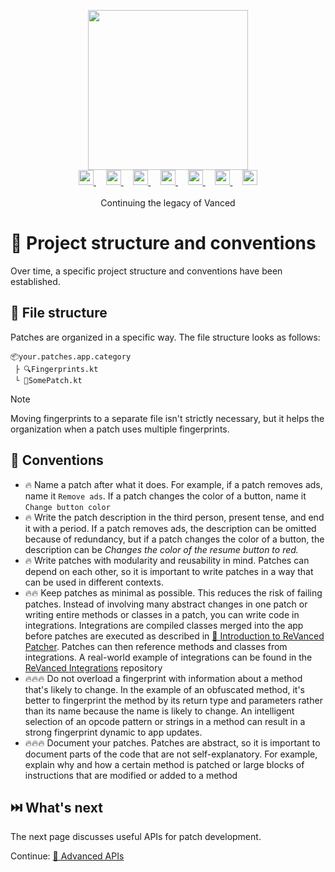 <p align="center">
  <picture>
    <source
      width="256px"
      media="(prefers-color-scheme: dark)"
      srcset="../assets/revanced-headline/revanced-headline-vertical-dark.svg"
    >
    <img 
      width="256px"
      src="../assets/revanced-headline/revanced-headline-vertical-light.svg"
    >
  </picture>
  <br>
  <a href="https://revanced.app/">
     <picture>
         <source height="24px" media="(prefers-color-scheme: dark)" srcset="../assets/revanced-logo/revanced-logo.svg" />
         <img height="24px" src="../assets/revanced-logo/revanced-logo.svg" />
     </picture>
   </a>&nbsp;&nbsp;&nbsp;
   <a href="https://github.com/ReVanced">
       <picture>
           <source height="24px" media="(prefers-color-scheme: dark)" srcset="https://i.ibb.co/dMMmCrW/Git-Hub-Mark.png" />
           <img height="24px" src="https://i.ibb.co/9wV3HGF/Git-Hub-Mark-Light.png" />
       </picture>
   </a>&nbsp;&nbsp;&nbsp;
   <a href="http://revanced.app/discord">
       <picture>
           <source height="24px" media="(prefers-color-scheme: dark)" srcset="https://user-images.githubusercontent.com/13122796/178032563-d4e084b7-244e-4358-af50-26bde6dd4996.png" />
           <img height="24px" src="https://user-images.githubusercontent.com/13122796/178032563-d4e084b7-244e-4358-af50-26bde6dd4996.png" />
       </picture>
   </a>&nbsp;&nbsp;&nbsp;
   <a href="https://reddit.com/r/revancedapp">
       <picture>
           <source height="24px" media="(prefers-color-scheme: dark)" srcset="https://user-images.githubusercontent.com/13122796/178032351-9d9d5619-8ef7-470a-9eec-2744ece54553.png" />
           <img height="24px" src="https://user-images.githubusercontent.com/13122796/178032351-9d9d5619-8ef7-470a-9eec-2744ece54553.png" />
       </picture>
   </a>&nbsp;&nbsp;&nbsp;
   <a href="https://t.me/app_revanced">
      <picture>
         <source height="24px" media="(prefers-color-scheme: dark)" srcset="https://user-images.githubusercontent.com/13122796/178032213-faf25ab8-0bc3-4a94-a730-b524c96df124.png" />
         <img height="24px" src="https://user-images.githubusercontent.com/13122796/178032213-faf25ab8-0bc3-4a94-a730-b524c96df124.png" />
      </picture>
   </a>&nbsp;&nbsp;&nbsp;
   <a href="https://x.com/revancedapp">
      <picture>
         <source media="(prefers-color-scheme: dark)" srcset="https://user-images.githubusercontent.com/93124920/270180600-7c1b38bf-889b-4d68-bd5e-b9d86f91421a.png">
         <img height="24px" src="https://user-images.githubusercontent.com/93124920/270108715-d80743fa-b330-4809-b1e6-79fbdc60d09c.png" />
      </picture>
   </a>&nbsp;&nbsp;&nbsp;
   <a href="https://www.youtube.com/@ReVanced">
      <picture>
         <source height="24px" media="(prefers-color-scheme: dark)" srcset="https://user-images.githubusercontent.com/13122796/178032714-c51c7492-0666-44ac-99c2-f003a695ab50.png" />
         <img height="24px" src="https://user-images.githubusercontent.com/13122796/178032714-c51c7492-0666-44ac-99c2-f003a695ab50.png" />
     </picture>
   </a>
   <br>
   <br>
   Continuing the legacy of Vanced
</p>

# 📜 Project structure and conventions

Over time, a specific project structure and conventions have been established.

## 📁 File structure

Patches are organized in a specific way. The file structure looks as follows:

```text
📦your.patches.app.category
 ├ 🔍Fingerprints.kt
 └ 🧩SomePatch.kt
```

> [!NOTE]
> Moving fingerprints to a separate file isn't strictly necessary, but it helps the organization when a patch uses multiple fingerprints.

## 📙 Conventions

- 🔥 Name a patch after what it does. For example, if a patch removes ads, name it `Remove ads`.
  If a patch changes the color of a button, name it `Change button color`
- 🔥 Write the patch description in the third person, present tense, and end it with a period.
  If a patch removes ads, the description can be omitted because of redundancy, but if a patch changes the color of a button, the description can be _Changes the color of the resume button to red._
- 🔥 Write patches with modularity and reusability in mind. Patches can depend on each other, so it is important to write patches in a way that can be used in different contexts.
- 🔥🔥 Keep patches as minimal as possible. This reduces the risk of failing patches.
  Instead of involving many abstract changes in one patch or writing entire methods or classes in a patch,
  you can write code in integrations. Integrations are compiled classes merged into the app before patches are executed as described in [💉 Introduction to ReVanced Patcher](1_patcher_intro).
  Patches can then reference methods and classes from integrations.
  A real-world example of integrations can be found in the [ReVanced Integrations](https://github.com/ReVanced/revanced-integrations) repository
- 🔥🔥🔥 Do not overload a fingerprint with information about a method that's likely to change.
  In the example of an obfuscated method, it's better to fingerprint the method by its return type and parameters rather than its name because the name is likely to change. An intelligent selection of an opcode pattern or strings in a method can result in a strong fingerprint dynamic to app updates.
- 🔥🔥🔥 Document your patches. Patches are abstract, so it is important to document parts of the code that are not self-explanatory. For example, explain why and how a certain method is patched or large blocks of instructions that are modified or added to a method

## ⏭️ What's next

The next page discusses useful APIs for patch development.

Continue: [💪 Advanced APIs](4_apis.md)
